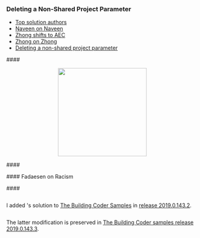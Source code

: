 <head>
<meta http-equiv="Content-Type" content="text/html; charset=utf-8">
<link rel="stylesheet" type="text/css" href="bc.css">
<!--
<script src="run_prettify.js" type="text/javascript"></script>
<script src="https://google-code-prettify.googlecode.com/svn/loader/run_prettify.js" type="text/javascript"></script>
-->
</head>

<!---

 in the #RevitAPI  @AutodeskRevit #bim #dynamobim @AutodeskForge #ForgeDevCon 

&ndash; 
...

--->

### Deleting a Non-Shared Project Parameter


- [Top solution authors](#2) 
- [Naveen on Naveen](#3) 
- [Zhong shifts to AEC](#4) 
- [Zhong on Zhong](#5) 
- [Deleting a non-shared project parameter](#6)

####<a name="2"></a> 


<center>
<img src="img/2018-08-.png" alt="" width="233"/>
</center>



####<a name="3"></a> 


####<a name="4"></a> Fadaesen on Racism



####<a name="5"></a> 

<pre class="code">
</pre>



I added 's solution 
to [The Building Coder Samples](https://github.com/jeremytammik/the_building_coder_samples) 
in [release 2019.0.143.2](https://github.com/jeremytammik/the_building_coder_samples/releases/tag/2019.0.143.2).



<pre class="code">
</pre>

The latter modification is preserved
in [The Building Coder samples release 2019.0.143.3](https://github.com/jeremytammik/the_building_coder_samples/releases/tag/2019.0.143.3).

